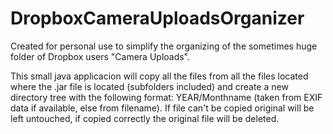 # DropboxCameraUploadsOrganizer
Created for personal use to simplify the organizing of the sometimes huge folder of Dropbox users "Camera Uploads".

This small java applicacion will copy all the files from all the files located where the .jar file is located (subfolders included) and create a new directory tree with the following format:
YEAR/Monthname (taken from  EXIF data if available, else from filename).
If file can't be copied original will be left untouched, if copied correctly the original file will be deleted.
